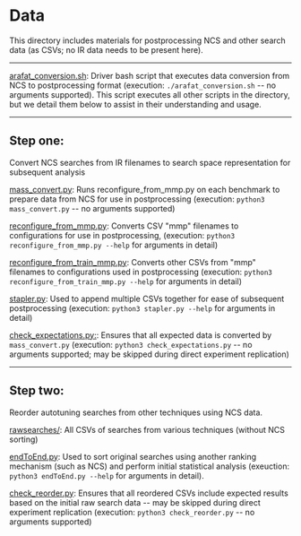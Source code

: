 # Data

This directory includes materials for postprocessing NCS and other search data (as CSVs; no IR data needs to be present here).

---

[arafat\_conversion.sh](./arafat_conversion.sh): Driver bash script that executes data conversion from NCS to postprocessing format (execution: `./arafat_conversion.sh` -- no arguments supported).
This script executes all other scripts in the directory, but we detail them below to assist in their understanding and usage.

---

## Step one:
Convert NCS searches from IR filenames to search space representation for subsequent analysis

[mass\_convert.py](./mass_convert.py): Runs reconfigure\_from\_mmp.py on each benchmark to prepare data from NCS for use in postprocessing (execution: `python3 mass_convert.py` -- no arguments supported)

[reconfigure\_from\_mmp.py](./reconfigure_from_mmp.py): Converts CSV "mmp" filenames to configurations for use in postprocessing, (execution: `python3 reconfigure_from_mmp.py --help` for arguments in detail)

[reconfigure\_from\_train\_mmp.py](./reconfigure_from_train_mmp.py): Converts other CSVs from "mmp" filenames to configurations used in postprocessing (execution: `python3 reconfigure_from_train_mmp.py --help` for arguments in detail)

[stapler.py](./stapler.py): Used to append multiple CSVs together for ease of subsequent postprocessing (execution: `python3 stapler.py --help` for arguments in detail)

[check\_expectations.py:](./check_expectations.py): Ensures that all expected data is converted by `mass_convert.py` (execution: `python3 check_expectations.py` -- no arguments supported; may be skipped during direct experiment replication)

---

## Step two:
Reorder autotuning searches from other techniques using NCS data.

[rawsearches/](./rawsearches): All CSVs of searches from various techniques (without NCS sorting)

[endToEnd.py](./endToEnd.py): Used to sort original searches using another ranking mechanism (such as NCS) and perform initial statistical analysis (exeuction: `python3 endToEnd.py --help` for arguments in detail).

[check\_reorder.py](./check_reorder.py): Ensures that all reordered CSVs include expected results based on the initial raw search data -- may be skipped during direct experiment replication (execution: `python3 check_reorder.py` -- no arguments supported)


